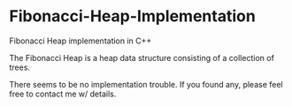Fibonacci-Heap-Implementation
=============================

Fibonacci Heap implementation in C++

The Fibonacci Heap is a heap data structure consisting of a collection
of trees.

There seems to be no implementation trouble. If you found any, please
feel free to contact me w/ details.

